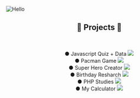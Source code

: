 ![Hello](https://user-images.githubusercontent.com/100588945/160874142-803b4397-20f6-43ff-bf30-1c47f688131d.gif)

<h2 align="center">🚀 Projects 🚀</h2>
</br><p align="center">
● Javascript Quiz + Data <a href="https://github.com/louiselalanne/JavascriptQuiz"><img src="https://img.shields.io/static/v1?label=Status&message=Complete&color=B57CFF&style=plastic&logo=ghost"class="media-object  img-responsive img-thumbnail"></a></br>
● Pacman Game <a href="https://github.com/louiselalanne/PacmanGame"><img src="https://img.shields.io/static/v1?label=Status&message=Complete&color=B57CFF&style=plastic&logo=ghost"class="media-object  img-responsive img-thumbnail"></a></br>
● Super Hero Creator <a href="https://github.com/louiselalanne/criador-super-heroi"><img src="https://img.shields.io/static/v1?label=Status&message=Complete&color=B57CFF&style=plastic&logo=ghost"class="media-object  img-responsive img-thumbnail"></a></br>
● Birthday Resharch <a href="https://github.com/louiselalanne/pesquisatemaaniversario"><img src="https://img.shields.io/static/v1?label=Status&message=Complete&color=B57CFF&style=plastic&logo=ghost"class="media-object  img-responsive img-thumbnail"></a></br>
● PHP Studies <a href="https://github.com/louiselalanne/estudophp"><img src="https://img.shields.io/static/v1?label=Status&message=Complete&color=B57CFF&style=plastic&logo=ghost"class="media-object  img-responsive img-thumbnail"></a></br>
● My Calculator <a href="https://github.com/louiselalanne/projeto01"><img src="https://img.shields.io/static/v1?label=Status&message=Complete&color=B57CFF&style=plastic&logo=ghost"class="media-object  img-responsive img-thumbnail"></a></br>
</p>
